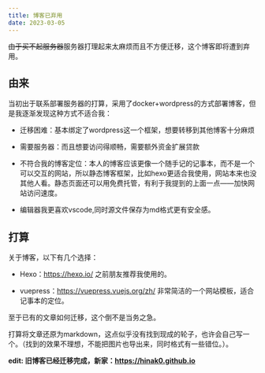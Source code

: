 ```yaml
---
title: 博客已弃用
date: 2023-03-05
---
```


~~由于买不起服务器~~服务器打理起来太麻烦而且不方便迁移，这个博客即将遭到弃用。

## 由来

当初出于联系部署服务器的打算，采用了docker+wordpress的方式部署博客，但是我逐渐发现这种方式不适合我：

- 迁移困难：基本绑定了wordpress这一个框架，想要转移到其他博客十分麻烦

- 需要服务器：而且想要访问得顺畅，需要额外资金扩展贷款

- 不符合我的博客定位：本人的博客应该更像一个随手记的记事本，而不是一个可以交互的网站，所以静态博客框架，比如hexo更适合我使用，网站本来也没其他人看。静态页面还可以用免费托管，有利于我提到的上面一点——加快网站访问速度。

- 编辑器我更喜欢vscode,同时源文件保存为md格式更有安全感。

## 打算

关于博客，以下有几个选择：

- Hexo：https://hexo.io/ 之前朋友推荐我使用的。

- vuepress：https://vuepress.vuejs.org/zh/ 非常简洁的一个网站模板，适合记事本的定位。

至于已有的文章如何迁移，这个倒不是当务之急。

打算将文章还原为markdown，这点似乎没有找到现成的轮子，也许会自己写一个。（找到的效果不理想，不能把图片也导出来，同时格式有一些错位。）。

**edit: 旧博客已经迁移完成，新家：https://hinak0.github.io**
